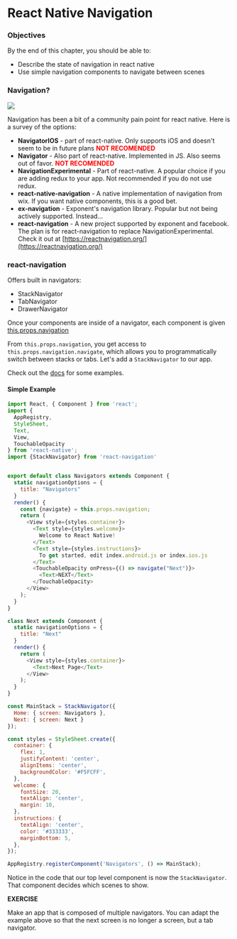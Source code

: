 # React Native Navigation

### Objectives

By the end of this chapter, you should be able to:

* Describe the state of navigation in react native
* Use simple navigation components to navigate between scenes


### Navigation?

![](https://idotips.files.wordpress.com/2014/03/confused2.jpg)

Navigation has been a bit of a community pain point for react native.  Here is a survey of the options:

* __NavigatorIOS__ - part of react-native.  Only supports iOS and doesn't seem to be in future plans __<span style="color:red">NOT RECOMENDED</span>__
* __Navigator__ - Also part of react-native.  Implemented in JS.  Also seems out of favor. __<span style="color:red">NOT RECOMENDED</span>__
* __NavigationExperimental__ - Part of react-native. A popular choice if you are adding redux to your app.  Not recommended if you do not use redux.
* __react-native-navigation__ - A native implementation of navigation from wix.  If you want native components, this is a good bet.
* __ex-navigation__ - Exponent's navigation library.  Popular but not being actively supported.  Instead...
* __react-navigation__ - A new project supported by exponent and facebook. The plan is for react-navigation to replace NavigationExperimental.  Check it out at [https://reactnavigation.org/](https://reactnavigation.org/)

### react-navigation

Offers built in navigators:

* StackNavigator
* TabNavigator
* DrawerNavigator

Once your components are inside of a navigator, each component is given [this.props.navigation](https://reactnavigation.org/docs/navigators/navigation-prop)

From `this.props.navigation`, you get access to `this.props.navigation.navigate`, which allows you to programmatically switch between stacks or tabs.  Let's add a `StackNavigator` to our app.

Check out the [docs](https://reactnavigation.org/docs/intro/) for some examples.


#### Simple Example

```js
import React, { Component } from 'react';
import {
  AppRegistry,
  StyleSheet,
  Text,
  View,
  TouchableOpacity
} from 'react-native';
import {StackNavigator} from 'react-navigation'


export default class Navigators extends Component {
  static navigationOptions = {
    title: "Navigators"
  }
  render() {
    const {navigate} = this.props.navigation; 
    return (
      <View style={styles.container}>
        <Text style={styles.welcome}>
          Welcome to React Native!
        </Text>
        <Text style={styles.instructions}>
          To get started, edit index.android.js or index.ios.js
        </Text>
        <TouchableOpacity onPress={() => navigate("Next")}>
          <Text>NEXT</Text>
        </TouchableOpacity>
      </View>
    );
  }
}

class Next extends Component {
  static navigationOptions = {
    title: "Next"
  }
  render() {
    return (
      <View style={styles.container}>
        <Text>Next Page</Text>
      </View>
    );
  }
}

const MainStack = StackNavigator({
  Home: { screen: Navigators },
  Next: { screen: Next }
});

const styles = StyleSheet.create({
  container: {
    flex: 1,
    justifyContent: 'center',
    alignItems: 'center',
    backgroundColor: '#F5FCFF',
  },
  welcome: {
    fontSize: 20,
    textAlign: 'center',
    margin: 10,
  },
  instructions: {
    textAlign: 'center',
    color: '#333333',
    marginBottom: 5,
  },
});

AppRegistry.registerComponent('Navigators', () => MainStack);
```

Notice in the code that our top level component is now the `StackNavigator`.  That component decides which scenes to show.

__EXERCISE__

Make an app that is composed of multiple navigators.  You can adapt the example above so that the next screen is no longer a screen, but a tab navigator.